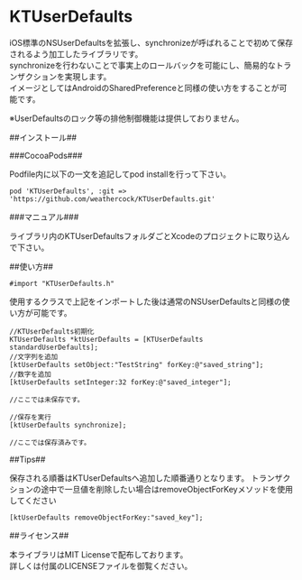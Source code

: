 KTUserDefaults
===================

iOS標準のNSUserDefaultsを拡張し、synchronizeが呼ばれることで初めて保存されるよう加工したライブラリです。  
synchronizeを行わないことで事実上のロールバックを可能にし、簡易的なトランザクションを実現します。  
イメージとしてはAndroidのSharedPreferenceと同様の使い方をすることが可能です。  

※UserDefaultsのロック等の排他制御機能は提供しておりません。

##インストール##

###CocoaPods###

Podfile内に以下の一文を追記してpod installを行って下さい。

```
pod 'KTUserDefaults', :git => 'https://github.com/weathercock/KTUserDefaults.git'
```

###マニュアル###

ライブラリ内のKTUserDefaultsフォルダごとXcodeのプロジェクトに取り込んで下さい。

##使い方##

```objc
#import "KTUserDefaults.h"
```

使用するクラスで上記をインポートした後は通常のNSUserDefaultsと同様の使い方が可能です。

```objc
//KTUserDefaults初期化
KTUserDefaults *ktUserDefaults = [KTUserDefaults standardUserDefaults];
//文字列を追加
[ktUserDefaults setObject:"TestString" forKey:@"saved_string"];
//数字を追加
[ktUserDefaults setInteger:32 forKey:@"saved_integer"];

//ここでは未保存です。

//保存を実行
[ktUserDefaults synchronize];

//ここでは保存済みです。
```

##Tips##

保存される順番はKTUserDefaultsへ追加した順番通りとなります。
トランザクションの途中で一旦値を削除したい場合はremoveObjectForKeyメソッドを使用してください

```objc
[ktUserDefaults removeObjectForKey:"saved_key"];
```

##ライセンス##

本ライブラリはMIT Licenseで配布しております。  
詳しくは付属のLICENSEファイルを御覧ください。
